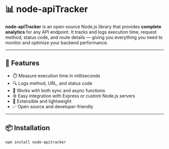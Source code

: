 # 📊 node-apiTracker

**node-apiTracker** is an open-source Node.js library that provides **complete analytics** for any API endpoint. It tracks and logs execution time, request method, status code, and route details — giving you everything you need to monitor and optimize your backend performance.

---

## 🚀 Features

- ⏱️ Measure execution time in milliseconds
- 🔍 Logs method, URL, and status code
- 🧠 Works with both sync and async functions
- ⚙️ Easy integration with Express or custom Node.js servers
- 🧩 Extensible and lightweight
- ✅ Open source and developer-friendly

---

## 📦 Installation

```bash
npm install node-apitracker

